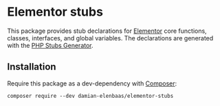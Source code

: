 # Elementor stubs

This package provides stub declarations for [Elementor](https://elementor.com/) core functions, classes, interfaces, and global variables. The declarations are generated with the [PHP Stubs Generator](https://github.com/php-stubs/generator).

## Installation

Require this package as a dev-dependency with [Composer](https://getcomposer.org):

```
composer require --dev damian-elenbaas/elementor-stubs
```
